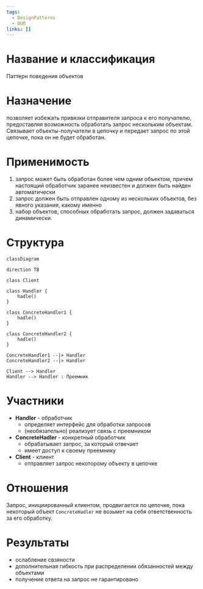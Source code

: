 ```yaml
---
tags:
  - DesignPatterns
  - ООП
links: []
---
```


# Название и классификация
Паттерн поведения объектов
# Назначение
позволяет избежать привязки отправителя запроса к его получателю, предоставляя возможность обработать запрос нескольким объектам. Связывает объекты-получатели в цепочку и передает запрос по этой цепочке, пока он не будет обработан.
# Применимость
1. запрос может быть обработан более чем одним объектом, причем настоящий обработчик заранее неизвестен и должен быть найден автоматически
2. запрос должен быть отправлен одному из нескольких объектов, без явного указания, какому именно
3. набор объектов, способных обработать запрос, должен задаваться динамически.
# Структура
```mermaid
classDiagram

direction TB

class Client

class Handler {
	hadle()
}

class ConcreteHandler1 {
	hadle()
}

class ConcreteHandler2 {
	hadle()
}

ConcreteHandler1 --|> Handler
ConcreteHandler2 --|> Handler

Client --> Handler
Handler --> Handler : Преемник
```
# Участники
- **Handler** - обработчик
	- определяет интерфейс для обработки запросов
	- (необязательно) реализует связь с преемником
- **ConcreteHadler** - конкретный обработчик
	- обрабатывает запрос, за который отвечает
	- имеет доступ к своему преемнику
- **Client** - клиент
	- отправляет запрос некоторому объекту в цепочке
# Отношения
Запрос, инициированный клиентом, продвигается по цепочке, пока некоторый объект `ConcreteHadler` не возьмет на себя ответственность за его обработку.
# Результаты
- ослабление свзяности
- дополнительная гибкость при распределении обязанностей между объектами
- получение ответа на запрос не гарантировано



